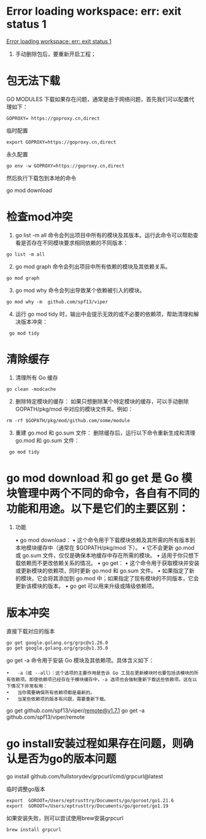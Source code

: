 # Error loading workspace: err: exit status 1
[Error loading workspace: err: exit status 1](https://stackoverflow.com/questions/67800641/error-loading-workspace-err-exit-status-1-stderr-go-updates-to-go-sum-neede)

1. 手动删除包后，要重新开启工程；



# 包无法下载
GO MODULES 下载如果存在问题，通常是由于网络问题，首先我们可以配置代理如下：
```
GOPROXY= https://goproxy.cn,direct
```


临时配置
```
export GOPROXY=https://goproxy.cn,direct
```


永久配置
```
go env -w GOPROXY=https://goproxy.cn,direct
```


然后执行下载包到本地的命令

go mod download

# 检查mod冲突
1. go list -m all 命令会列出项目中所有的模块及其版本。运行此命令可以帮助查看是否存在不同模块要求相同依赖的不同版本：
```
go list -m all
```

2. go mod graph 命令会列出项目中所有依赖的模块及其依赖关系。
```
go mod graph
```

3. go mod why 命令会列出导致某个依赖被引入的模块。
```
go mod why -m  github.com/spf13/viper
```

4. 运行 go mod tidy 时，输出中会提示无效的或不必要的依赖项，帮助清理和解决版本冲突：
```
 go mod tidy
```
# 清除缓存
1. 清理所有 Go 缓存
```
go clean -modcache
```

2. 删除特定模块的缓存：
如果只想删除某个特定模块的缓存，可以手动删除 GOPATH/pkg/mod 中对应的模块文件夹。例如：
```
rm -rf $GOPATH/pkg/mod/github.com/some/module
```

3. 重建 go.mod 和 go.sum 文件：
删除缓存后，运行以下命令重新生成和清理 go.mod 和 go.sum 文件：

```
 go mod tidy
```
# go mod download 和 go get 是 Go 模块管理中两个不同的命令，各自有不同的功能和用途。以下是它们的主要区别：

1. 功能

   •	go mod download：
   •	这个命令用于下载模块依赖及其所需的所有版本到本地模块缓存中（通常在 $GOPATH/pkg/mod 下）。
   •	它不会更新 go.mod 或 go.sum 文件，仅仅是确保本地缓存中存在所需的模块。
   •	适用于你只想下载依赖而不更改依赖关系的情况。
   •	go get：
   •	这个命令用于获取模块并安装或更新模块的依赖项，同时更新 go.mod 和 go.sum 文件。
   •	如果指定了新的模块，它会将其添加到 go.mod 中；如果指定了现有模块的不同版本，它会更新该模块的版本。
   •	go get 可以用来升级或降级依赖项。


# 版本冲突
直接下载对应的版本
```
go get google.golang.org/grpc@v1.26.0
go get google.golang.org/grpc@v1.35.0
```

go get -a 命令用于安装 Go 模块及其依赖项。具体含义如下：

	•	-a（或 --all）：这个选项的主要作用是告诉 Go 工具在更新模块时也要包括该模块的所有依赖项。即使依赖项已经存在于模块缓存中，-a 选项也会强制重新下载这些依赖项。这在以下情况下非常有用：
	•	当你需要确保所有依赖项都是最新的。
	•	当某些依赖项的版本有问题，需要重新下载。


go get github.com/spf13/viper/remote@v1.7.1
go get -a github.com/spf13/viper/remote


# go install安装过程如果存在问题，则确认是否为go的版本问题
go install github.com/fullstorydev/grpcurl/cmd/grpcurl@latest

临时调整go版本

```
export  GOROOT=/Users/eptrusttry/Documents/go/goroot/go1.21.6
export  GOROOT=/Users/eptrusttry/Documents/go/goroot/go1.19
```

如果安装失败，则可以尝试使用brew安装grpcurl
```
brew install grpcurl
```
